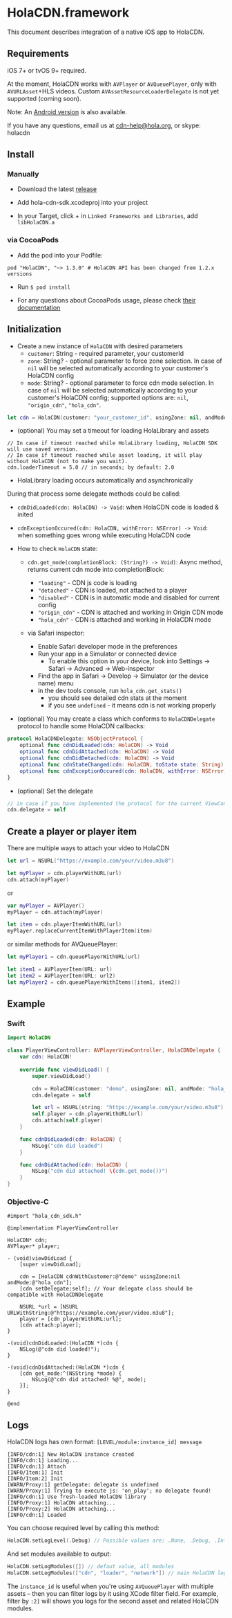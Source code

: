 # HolaCDN.framework

This document describes integration of a native iOS app to HolaCDN.

## Requirements

iOS 7+ or tvOS 9+ required.

At the moment, HolaCDN works with `AVPlayer` or `AVQueuePlayer`, only with `AVURLAsset`+HLS videos. Custom `AVAssetResourceLoaderDelegate` is not yet supported (coming soon).

Note: An [Android version](https://github.com/hola/android_sdk) is also available.

If you have any questions, email us at cdn-help@hola.org, or skype: holacdn

## Install

### Manually

- Download the latest [release](https://github.com/hola/ios_sdk/releases)

- Add hola-cdn-sdk.xcodeproj into your project

- In your Target, click + in `Linked Frameworks and Libraries`, add `libHolaCDN.a`

### via CocoaPods

- Add the pod into your Podfile:

```
pod "HolaCDN", "~> 1.3.0" # HolaCDN API has been changed from 1.2.x versions
```

- Run `$ pod install`

- For any questions about CocoaPods usage, please check [their documentation](http://cocoapods.org/)

## Initialization

- Create a new instance of `HolaCDN` with desired parameters
  - `customer`: String - required parameter, your customerId
  - `zone`: String? - optional parameter to force zone selection. In case of `nil` will be selected automatically according to your customer's HolaCDN config
  - `mode`: String? - optional parameter to force cdn mode selection. In case of `nil` will be selected automatically according to your customer's HolaCDN config; supported options are: `nil`, `"origin_cdn"`, `"hola_cdn"`.


```swift
let cdn = HolaCDN(customer: "your_customer_id", usingZone: nil, andMode: "hola_cdn")
```

- (optional) You may set a timeout for loading HolaLibrary and assets

```
// In case if timeout reached while HolaLibrary loading, HolaCDN SDK will use saved version.
// In case if timeout reached while asset loading, it will play without HolaCDN (not to make you wait).
cdn.loaderTimeout = 5.0 // in seconds; by default: 2.0
```

- HolaLibrary loading occurs automatically and asynchronically

During that process some delegate methods could be called:

  - `cdnDidLoaded(cdn: HolaCDN) -> Void`: when HolaCDN code is loaded & inited
  - `cdnExceptionOccured(cdn: HolaCDN, withError: NSError) -> Void`:
when something goes wrong while executing HolaCDN code

- How to check `HolaCDN` state:

  - `cdn.get_mode(completionBlock: (String?) -> Void)`: Async method, returns current cdn mode into completionBlock:

    - `"loading"` - CDN js code is loading
    - `"detached"` - CDN is loaded, not attached to a player
    - `"disabled"` - CDN is in automatic mode and disabled for current config
    - `"origin_cdn"` - CDN is attached and working in Origin CDN mode
    - `"hola_cdn"` - CDN is attached and working in HolaCDN mode

  - via Safari inspector:
    - Enable Safari developer mode in the preferences
    - Run your app in a Simulator or connected device
      - To enable this option in your device, look into Settings -> Safari -> Advanced -> Web-inspector
    - Find the app in Safari -> Develop -> Simulator (or the device name) menu
    - in the dev tools console, run `hola_cdn.get_stats()`
      - you should see detailed cdn stats at the moment
      - if you see `undefined` - it means cdn is not working properly

- (optional) You may create a class which conforms to `HolaCDNDelegate` protocol to
handle some HolaCDN callbacks:

```swift
protocol HolaCDNDelegate: NSObjectProtocol {
    optional func cdnDidLoaded(cdn: HolaCDN) -> Void
    optional func cdnDidAttached(cdn: HolaCDN) -> Void
    optional func cdnDidDetached(cdn: HolaCDN) -> Void
    optional func cdnStateChanged(cdn: HolaCDN, toState state: String) -> Void
    optional func cdnExceptionOccured(cdn: HolaCDN, withError: NSError) -> Void
}
```

- (optional) Set the delegate

```swift
// in case if you have implemented the protocol for the current ViewController
cdn.delegate = self
```

## Create a player or player item

There are multiple ways to attach your video to HolaCDN

```swift
let url = NSURL("https://example.com/your/video.m3u8")

let myPlayer = cdn.playerWithURL(url)
cdn.attach(myPlayer)
```

or

```swift
var myPlayer = AVPlayer()
myPlayer = cdn.attach(myPlayer)

let item = cdn.playerItemWithURL(url)
myPlayer.replaceCurrentItemWithPlayerItem(item)

```

or similar methods for AVQueuePlayer:

```swift
let myPlayer1 = cdn.queuePlayerWithURL(url)
```

```swift
let item1 = AVPlayerItem(URL: url)
let item2 = AVPlayerItem(URL: url2)
let myPlayer2 = cdn.queuePlayerWithItems([item1, item2])
```

## Example

### Swift

```swift
import HolaCDN

class PlayerViewController: AVPlayerViewController, HolaCDNDelegate {
    var cdn: HolaCDN!
    
    override func viewDidLoad() {
        super.viewDidLoad()

        cdn = HolaCDN(customer: "demo", usingZone: nil, andMode: "hola_cdn")
        cdn.delegate = self

        let url = NSURL(string: "https://example.com/your/video.m3u8")!
        self.player = cdn.playerWithURL(url)
        cdn.attach(self.player)
    }

    func cdnDidLoaded(cdn: HolaCDN) {
        NSLog("cdn did loaded")
    }

    func cdnDidAttached(cdn: HolaCDN) {
        NSLog("cdn did attached! \(cdn.get_mode())")
    }
}
```

### Objective-C

```objc
#import "hola_cdn_sdk.h"

@implementation PlayerViewController

HolaCDN* cdn;
AVPlayer* player;

- (void)viewDidLoad {
    [super viewDidLoad];

    cdn = [HolaCDN cdnWithCustomer:@"demo" usingZone:nil andMode:@"hola_cdn"];
    [cdn setDelegate:self]; // Your delegate class should be compatible with HolaCDNDelegate

    NSURL *url = [NSURL URLWithString:@"https://example.com/your/video.m3u8"];
    player = [cdn playerWithURL:url];
    [cdn attach:player];
}

-(void)cdnDidLoaded:(HolaCDN *)cdn {
    NSLog(@"cdn did loaded!");
}

-(void)cdnDidAttached:(HolaCDN *)cdn {
    [cdn get_mode:^(NSString *mode) {
        NSLog(@"cdn did attached! %@", mode);
    }];
}

@end
```
## Logs

HolaCDN logs has own format: `[LEVEL/module:instance_id] message`

```
[INFO/cdn:1] New HolaCDN instance created
[INFO/cdn:1] Loading...
[INFO/cdn:1] Attach
[INFO/Item:1] Init
[INFO/Item:2] Init
[WARN/Proxy:1] getDelegate: delegate is undefined
[WARN/Proxy:1] Trying to execute js: 'on_play'; no delegate found!
[INFO/cdn:1] Use fresh-loaded HolaCDN library
[INFO/Proxy:1] HolaCDN attaching...
[INFO/Proxy:2] HolaCDN attaching...
[INFO/cdn:1] Loaded
```

You can choose required level by calling this method:

```swift
HolaCDN.setLogLevel(.Debug) // Possible values are: .None, .Debug, .Info, .Warning, .Error, .Critical
```

And set modules available to output:

```swift
HolaCDN.setLogModules([]) // defaut value, all modules
HolaCDN.setLogModules(["cdn", "loader", "network"]) // main HolaCDN logs, HolaCDNLoaderDelegate delegate logs and networking logs
```

The `instance_id` is useful when you're using `AVQueuePlayer` with multiple assets – then you can filter logs by it using XCode filter field.
For example, filter by `:2]` will shows you logs for the second asset and related HolaCDN modules.
